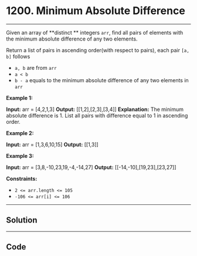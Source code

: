 # 1200. Minimum Absolute Difference

---

Given an array of **distinct ** integers `arr`, find all pairs of elements with the minimum absolute difference of any two elements.

Return a list of pairs in ascending order(with respect to pairs), each pair `[a, b]` follows

  * `a, b` are from `arr`
  * `a < b`
  * `b - a` equals to the minimum absolute difference of any two elements in `arr`



 

**Example 1:**


**Input:** arr = [4,2,1,3]
**Output:** [[1,2],[2,3],[3,4]]
**Explanation:** The minimum absolute difference is 1. List all pairs with difference equal to 1 in ascending order.

**Example 2:**


**Input:** arr = [1,3,6,10,15]
**Output:** [[1,3]]


**Example 3:**


**Input:** arr = [3,8,-10,23,19,-4,-14,27]
**Output:** [[-14,-10],[19,23],[23,27]]


 

**Constraints:**

  * `2 <= arr.length <= 105`
  * `-106 <= arr[i] <= 106`

---

## Solution



---

## Code
```python


```
